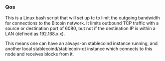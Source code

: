 ### Qos ###

This is a Linux bash script that will set up tc to limit the outgoing bandwidth for connections to the Bitcoin network. It limits outbound TCP traffic with a source or destination port of 6080, but not if the destination IP is within a LAN (defined as 192.168.x.x).

This means one can have an always-on stablecoind instance running, and another local stablecoind/stablecoin-qt instance which connects to this node and receives blocks from it.
